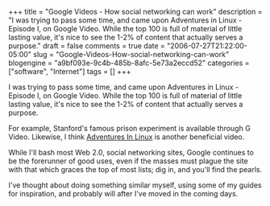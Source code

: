 +++
title = "Google Videos - How social networking can work"
description = "I was trying to pass some time, and came upon Adventures in Linux - Episode I, on Google Video.  While the top 100 is full of material of little lasting value, it's nice to see the 1-2% of content that actually serves a purpose."
draft = false
comments = true
date = "2006-07-27T21:22:00-05:00"
slug = "Google-Videos-How-social-networking-can-work"
blogengine = "a9bf093e-9c4b-485b-8afc-5e73a2eccd52"
categories = ["software", "Internet"]
tags = []
+++

<p>
I was trying to pass some time, and came upon Adventures in Linux - Episode I, on Google Video.  While the top 100 is full of material of little lasting value, it&#39;s nice to see the 1-2% of content that actually serves a purpose.<!--more--><!--adsense-->
</p>
<p>
For example, Stanford&#39;s famous prison experiment is available through G Video.  Likewise, I think <a href="http://video.google.com/videoplay?docid=6347380926653203943" onclick="window.open(this.href);return false;">Adventures In Linux</a> is another beneficial video.
</p>
<p>
While I&#39;ll bash most Web 2.0, social networking sites, Google continues to be the forerunner of good uses, even if the masses must plague the site with that which graces the top of most lists; dig in, and you&#39;ll find the pearls.
</p>
<p>
I&#39;ve thought about doing something similar myself, using some of my guides for inspiration, and probably will after I&#39;ve moved in the coming days.
</p>

